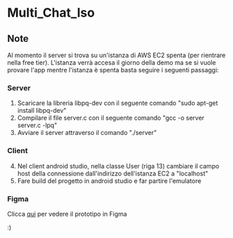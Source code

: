 # Multi_Chat_lso

## Note
Al momento il server si trova su un'istanza di AWS EC2 spenta (per rientrare nella free tier). L'istanza verrà accesa il giorno della demo ma se si vuole provare l'app mentre l'istanza è spenta basta seguire i seguenti passaggi:

### Server
1. Scaricare la libreria libpq-dev con il seguente comando "sudo apt-get install libpq-dev"
2. Compilare il file server.c con il seguente comando "gcc -o server server.c -lpq"
3. Avviare il server attraverso il comando "./server"

### Client
4. Nel client android studio, nella classe User (riga 13) cambiare il campo host della connessione dall'indirizzo dell'istanza EC2 a "localhost"
5. Fare build del progetto in android studio e far partire l'emulatore

### Figma
Clicca [qui](https://www.figma.com/proto/M0RoN6CjIb358u1pV8Ur6L?page-id=0%3A1&type=design&node-id=0-1&t=CjQleUoEpKAEMq9a-0&scaling=scale-down&starting-point-node-id=130%3A953) per vedere il prototipo in Figma

:)
